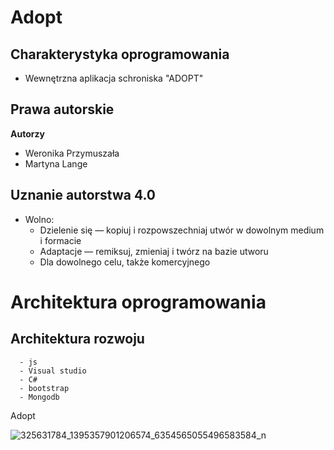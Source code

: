 # Adopt


## Charakterystyka oprogramowania
- Wewnętrzna aplikacja schroniska "ADOPT"


## Prawa autorskie
**Autorzy**

- Weronika Przymuszała
- Martyna Lange

## Uznanie autorstwa 4.0
 - Wolno:
      - Dzielenie się — kopiuj i rozpowszechniaj utwór w dowolnym medium i formacie
      - Adaptacje — remiksuj, zmieniaj i twórz na bazie utworu
      - Dla dowolnego celu, także komercyjnego

# Architektura oprogramowania
## Architektura rozwoju
      - js
      - Visual studio
      - C#
      - bootstrap
      - Mongodb


<p>Adopt</p>

![325631784_1395357901206574_6354565055496583584_n](https://user-images.githubusercontent.com/26117702/213863581-7dd2850f-8447-4e11-b2e2-b1ba473e1f63.png)
